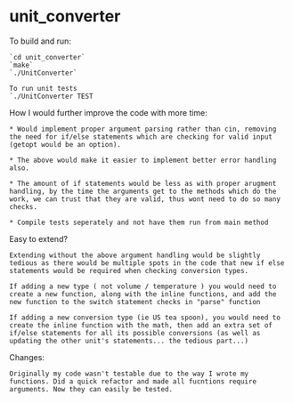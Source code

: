 # unit_converter

To build and run:

    `cd unit_converter`
    `make`
    `./UnitConverter`

    To run unit tests
    `./UnitConverter TEST

How I would further improve the code with more time:

    * Would implement proper argument parsing rather than cin, removing the need for if/else statements which are checking for valid input (getopt would be an option).

    * The above would make it easier to implement better error handling also.

    * The amount of if statements would be less as with proper arugment handling, by the time the arguments get to the methods which do the work, we can trust that they are valid, thus wont need to do so many checks.

    * Compile tests seperately and not have them run from main method

Easy to extend?

    Extending without the above argument handling would be slightly tedious as there would be multiple spots in the code that new if else statements would be required when checking conversion types.

    If adding a new type ( not volume / temperature ) you would need to create a new function, along with the inline functions, and add the new function to the switch statement checks in "parse" function 

    If adding a new conversion type (ie US tea spoon), you would need to create the inline function with the math, then add an extra set of if/else statements for all its possible conversions (as well as updating the other unit's statements... the tedious part...)

Changes:

    Originally my code wasn't testable due to the way I wrote my functions. Did a quick refactor and made all fucntions require arguments. Now they can easily be tested.